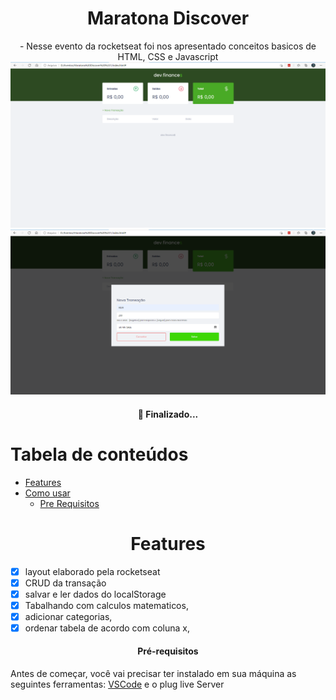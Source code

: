 <div align="center">
    <h1> Maratona Discover</h1>
    - Nesse evento da rocketseat foi nos apresentado conceitos basicos de HTML, CSS e Javascript
    
</div>


<div align="center">
    <img src="./imagens do projeto/DevFinances.png"  />
    <img src="./imagens do projeto/inserindo Dados.png"  />
</div>

<div align="center">
    <h4>🚀 Finalizado...</h4>
</div>



Tabela de conteúdos
=================
<!--ts-->
   * [Features](#Features)
   * [Como usar](#como-usar)
      * [Pre Requisitos](#pre-requisitos)
<!--te-->

<div id="Features" align="center">
    <h1> Features</h1>
</div>

- [X] layout elaborado pela rocketseat
- [X] CRUD da transação
- [X] salvar e ler dados do localStorage
- [x] Tabalhando com calculos matematicos,
- [x] adicionar categorias,
- [x] ordenar tabela de acordo com coluna x,

<!--- [ ] autenticação e conexão de qualquer dispositivo (usando [firebase](https://firebase.google.com/))-->

<div id="pre-requisitos" align="center">
    <h4>Pré-requisitos</h4>
</div>

Antes de começar, você vai precisar ter instalado em sua máquina as seguintes ferramentas:
[VSCode](https://code.visualstudio.com/) e o plug live Server

